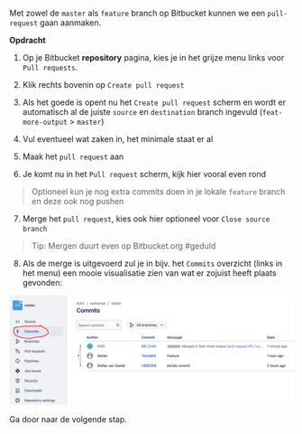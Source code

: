 Met zowel de `master` als `feature` branch op Bitbucket kunnen we een `pull-request` gaan aanmaken.

**Opdracht**

1) Op je Bitbucket **repository** pagina, kies je in het grijze menu links voor `Pull requests`. 

2) Klik rechts bovenin op `Create pull request`

3) Als het goede is opent nu het `Create pull request` scherm en wordt er automatisch al de juiste `source` en `destination` branch ingevuld (`feat-more-output` > `master`)

4) Vul eventueel wat zaken in, het minimale staat er al

5) Maak het `pull request` aan

6) Je komt nu in het `Pull request` scherm, kijk hier vooral even rond

> Optioneel kun je nog extra commits doen in je lokale `feature` branch en deze ook nog pushen

7) Merge het `pull request`, kies ook hier optioneel voor `Close source branch`

> Tip: Mergen duurt even op Bitbucket.org #geduld

8) Als de merge is uitgevoerd zul je in bijv. het `Commits` overzicht (links in het menu) een mooie visualisatie zien van wat er zojuist heeft plaats gevonden:

![Commits](./assets/commits.png)

Ga door naar de volgende stap.





